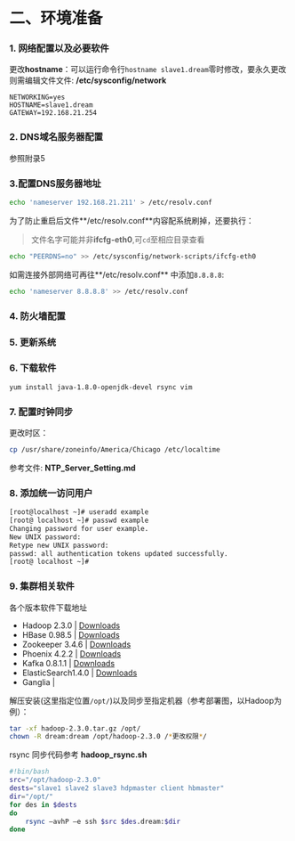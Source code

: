 二、环境准备
===
### 1. 网络配置以及必要软件
更改**hostname**：可以运行命令行`hostname slave1.dream`零时修改，要永久更改则需编辑文件文件:
**/etc/sysconfig/network**

```vim
NETWORKING=yes
HOSTNAME=slave1.dream
GATEWAY=192.168.21.254
```
### 2. DNS域名服务器配置
参照附录5

### 3.配置DNS服务器地址

```bash
echo 'nameserver 192.168.21.211' > /etc/resolv.conf
```
为了防止重启后文件**/etc/resolv.conf**内容配系统刷掉，还要执行：
>文件名字可能并非**ifcfg-eth0**,可`cd`至相应目录查看

```bash
echo "PEERDNS=no" >> /etc/sysconfig/network-scripts/ifcfg-eth0
```
如需连接外部网络可再往**/etc/resolv.conf** 中添加`8.8.8.8`:

```bash
echo 'nameserver 8.8.8.8' >> /etc/resolv.conf
```

### 4. 防火墙配置

### 5. 更新系统

### 6. 下载软件
```bash
yum install java-1.8.0-openjdk-devel rsync vim
```

### 7. 配置时钟同步
更改时区：

```bash
cp /usr/share/zoneinfo/America/Chicago /etc/localtime
```
参考文件: **NTP\_Server\_Setting.md**

### 8. 添加统一访问用户
```bash
[root@localhost ~]# useradd example
[root@ localhost ~]# passwd example
Changing password for user example.
New UNIX password: 
Retype new UNIX password: 
passwd: all authentication tokens updated successfully.
[root@ localhost ~]#
```

### 9. 集群相关软件

各个版本软件下载地址

* Hadoop 2.3.0 | [Downloads](http://mirrors.cnnic.cn/apache/hadoop/common/hadoop-2.3.0/hadoop-2.3.0-src.tar.gz)
* HBase 0.98.5 | [Downloads](http://mirror.esocc.com/apache/hbase/hbase-0.98.5/hbase-0.98.5-hadoop2-bin.tar.gz)
* Zookeeper 3.4.6 | [Downloads](http://apache.fayea.com/apache-mirror/zookeeper/zookeeper-3.4.6/zookeeper-3.4.6.tar.gz)
* Phoenix 4.2.2 | [Downloads]()
* Kafka 0.8.1.1 | [Downloads]()
* ElasticSearch1.4.0 | [Downloads]()
* Ganglia |

解压安装(这里指定位置`/opt/`)以及同步至指定机器（参考部署图，以Hadoop为例）：

```bash
tar -xf hadoop-2.3.0.tar.gz /opt/
chown -R dream:dream /opt/hadoop-2.3.0 /*更改权限*/
```
rsync 同步代码参考 **hadoop_rsync.sh**

```bash
#!bin/bash
src="/opt/hadoop-2.3.0"
dests="slave1 slave2 slave3 hdpmaster client hbmaster"
dir="/opt/"
for des in $dests
do
    rsync –avhP –e ssh $src $des.dream:$dir
done
```
